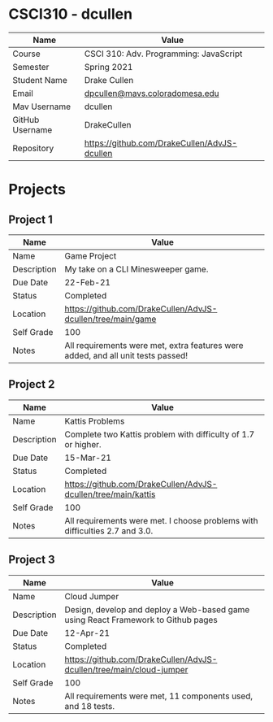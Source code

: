 # CSCI310 - dcullen

| Name             | Value                                                                 | 
| -------------    | -------------                                                         |
| Course           | CSCI 310: Adv. Programming: JavaScript                                | 
| Semester         | Spring 2021                                                           |
| Student Name     | Drake Cullen                                                          |
| Email            | dpcullen@mavs.coloradomesa.edu                                        |
| Mav Username     | dcullen                                                               |
| GitHub Username  | DrakeCullen                                                           |
| Repository       | https://github.com/DrakeCullen/AdvJS-dcullen                          |

# Projects

## Project 1

| Name                | Value                                                                 |
| -------------       | -------------                                                         |
| Name                | Game Project                                            | 
| Description         | My take on a CLI Minesweeper game.                                                           |
| Due Date            | 22-Feb-21                                                          |
| Status              | Completed                                        |
| Location            | https://github.com/DrakeCullen/AdvJS-dcullen/tree/main/game                                                               |
| Self Grade              | 100                                        |
| Notes                 | All requirements were met, extra features were added, and all unit tests passed!


## Project 2

| Name                | Value                                                                 |
| -------------       | -------------                                                         |
| Name                | Kattis Problems                                           | 
| Description         | Complete two Kattis problem with difficulty of 1.7 or higher.                                                           |
| Due Date            | 15-Mar-21                                                          |
| Status              | Completed                                        |
| Location            | https://github.com/DrakeCullen/AdvJS-dcullen/tree/main/kattis                                                               |
| Self Grade              | 100                                        |
| Notes                 | All requirements were met. I choose problems with difficulties 2.7 and 3.0.

## Project 3

| Name                | Value                                                                 |
| -------------       | -------------                                                         |
| Name                | Cloud Jumper                                           | 
| Description         | Design, develop and deploy a Web-based game using React Framework to Github pages                                                           |
| Due Date            | 12-Apr-21                                                          |
| Status              | Completed                                        |
| Location            | https://github.com/DrakeCullen/AdvJS-dcullen/tree/main/cloud-jumper                                                               |
| Self Grade              | 100                                        |
| Notes                 | All requirements were met, 11 components used, and 18 tests.
